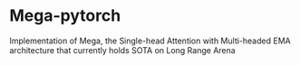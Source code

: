 # Mega-pytorch
Implementation of Mega, the Single-head Attention with Multi-headed EMA architecture that currently holds SOTA on Long Range Arena
